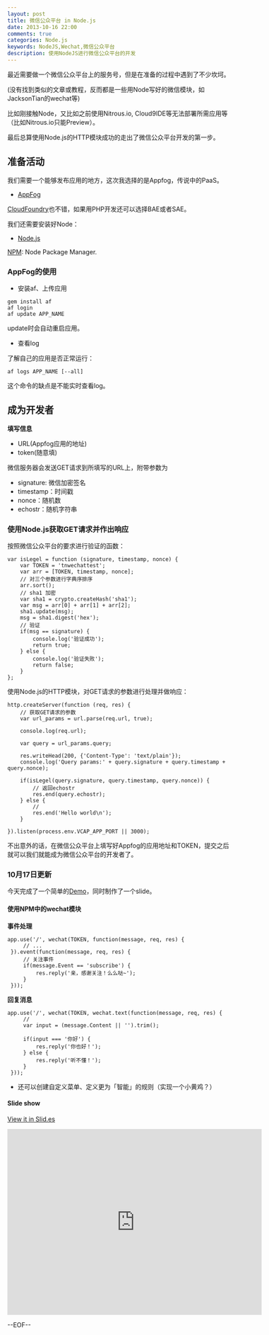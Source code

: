```yaml
---
layout: post
title: 微信公众平台 in Node.js
date: 2013-10-16 22:00
comments: true
categories: Node.js
keywords: NodeJS,Wechat,微信公众平台
description: 使用NodeJS进行微信公众平台的开发
---
```


最近需要做一个微信公众平台上的服务号，但是在准备的过程中遇到了不少坎坷。

(没有找到类似的文章或教程，反而都是一些用Node写好的微信模块，如JacksonTian的wechat等)

比如刚接触Node，又比如之前使用Nitrous.io, Cloud9IDE等无法部署所需应用等（比如Nitrous.io只能Preview）。

最后总算使用Node.js的HTTP模块成功的走出了微信公众平台开发的第一步。

## 准备活动

我们需要一个能够发布应用的地方，这次我选择的是Appfog，传说中的PaaS。

* [AppFog](http://www.appfog.com)

[CloudFoundry](http://www.cloudfoundry.com)也不错，如果用PHP开发还可以选择BAE或者SAE。

我们还需要安装好Node：

* [Node.js](http://nodejs.org)

[NPM](http://npmjs.org): Node Package Manager.

### AppFog的使用

* 安装af、上传应用

```
gem install af
af login
af update APP_NAME
```

update时会自动重启应用。

* 查看log

了解自己的应用是否正常运行：

```
af logs APP_NAME [--all]
```

这个命令的缺点是不能实时查看log。

## 成为开发者

**填写信息**

* URL(Appfog应用的地址)
* token(随意填)

微信服务器会发送GET请求到所填写的URL上，附带参数为

* signature: 微信加密签名
* timestamp：时间戳
* nonce：随机数
* echostr：随机字符串

### 使用Node.js获取GET请求并作出响应

按照微信公众平台的要求进行验证的函数：

    var isLegel = function (signature, timestamp, nonce) {
        var TOKEN = 'tnwechattest';
        var arr = [TOKEN, timestamp, nonce];
        // 对三个参数进行字典序排序
        arr.sort();
        // sha1 加密
        var sha1 = crypto.createHash('sha1');
        var msg = arr[0] + arr[1] + arr[2];
        sha1.update(msg);
        msg = sha1.digest('hex');
        // 验证
        if(msg == signature) {
            console.log('验证成功');
            return true;
        } else {
            console.log('验证失败');
            return false;
        }
    };


使用Node.js的HTTP模块，对GET请求的参数进行处理并做响应：

    http.createServer(function (req, res) {
        // 获取GET请求的参数
        var url_params = url.parse(req.url, true);

        console.log(req.url);

        var query = url_params.query;

        res.writeHead(200, {'Content-Type': 'text/plain'});
        console.log('Query params:' + query.signature + query.timestamp + query.nonce);

        if(isLegel(query.signature, query.timestamp, query.nonce)) {
            // 返回echostr
            res.end(query.echostr);
        } else {
            //
            res.end('Hello world\n');
        }

    }).listen(process.env.VCAP_APP_PORT || 3000);


不出意外的话，在微信公众平台上填写好Appfog的应用地址和TOKEN，提交之后就可以我们就能成为微信公众平台的开发者了。

### 10月17日更新

今天完成了一个简单的[Demo](https://github.com/SFantasy/wechat)，同时制作了一个slide。

#### 使用NPM中的wechat模块

**事件处理**

    app.use('/', wechat(TOKEN, function(message, req, res) {
         // ...
     }).event(function(message, req, res) {
         // 关注事件
         if(message.Event == 'subscribe') {
             res.reply('亲，感谢关注！么么哒~');
         }
     }));

**回复消息**

    app.use('/', wechat(TOKEN, wechat.text(function(message, req, res) {
         //
         var input = (message.Content || '').trim();

         if(input === '你好') {
             res.reply('你也好！');
         } else {
             res.reply('听不懂！');
         }
     }));

* 还可以创建自定义菜单、定义更为「智能」的规则（实现一个小黄鸡？）

#### Slide show

[View it in Slid.es](http://slid.es/fantasyshao/wechat-dev-test/)

<iframe src="http://slid.es/fantasyshao/wechat-dev-test/embed" width="576" height="420" scrolling="no" frameborder="0" webkitallowfullscreen mozallowfullscreen allowfullscreen></iframe>

--EOF--
